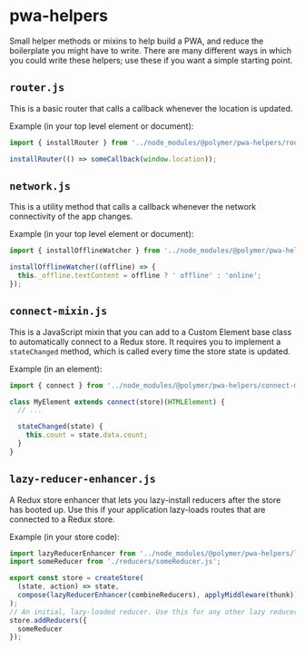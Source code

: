 # pwa-helpers
Small helper methods or mixins to help build a PWA,
and reduce the boilerplate you might have to write. There are many different
ways in which you could write these helpers; use these if you want a simple
starting point.

## `router.js`
This is a basic router that calls a callback whenever the location is updated.

Example (in your top level element or document):
```js
import { installRouter } from '../node_modules/@polymer/pwa-helpers/router.js';

installRouter(() => someCallback(window.location));
```

## `network.js`
This is a utility method that calls a callback whenever the network connectivity of the app changes.

Example (in your top level element or document):
```js
import { installOfflineWatcher } from '../node_modules/@polymer/pwa-helpers/router.js';

installOfflineWatcher((offline) => {
  this._offline.textContent = offline ? ' offline' : 'online';
});
```

## `connect-mixin.js`
This is a JavaScript mixin that you can add to a Custom Element base class
to automatically connect to a Redux store. It requires you to implement a
`stateChanged` method, which is called every time the store state is updated.

Example (in an element):
```js
import { connect } from '../node_modules/@polymer/pwa-helpers/connect-mixin.js';

class MyElement extends connect(store)(HTMLElement) {
  // ...

  stateChanged(state) {
    this.count = state.data.count;
  }
}
```

## `lazy-reducer-enhancer.js`
A Redux store enhancer that lets you lazy-install reducers after the store
has booted up. Use this if your application lazy-loads routes that are connected
to a Redux store.

Example (in your store code):
```js
import lazyReducerEnhancer from '../node_modules/@polymer/pwa-helpers/lazy-reducer-enhancer.js';
import someReducer from './reducers/someReducer.js';

export const store = createStore(
  (state, action) => state,
  compose(lazyReducerEnhancer(combineReducers), applyMiddleware(thunk))
);
// An initial, lazy-loaded reducer. Use this for any other lazy reducers in elements as well.
store.addReducers({
  someReducer
});
```
